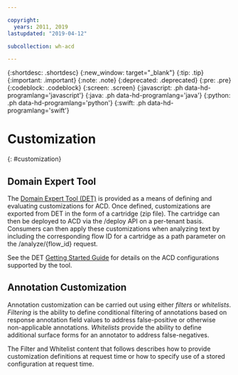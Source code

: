 ```yaml
---

copyright:
  years: 2011, 2019
lastupdated: "2019-04-12"

subcollection: wh-acd

---
```


{:shortdesc: .shortdesc}
{:new_window: target="_blank"}
{:tip: .tip}
{:important: .important}
{:note: .note}
{:deprecated: .deprecated}
{:pre: .pre}
{:codeblock: .codeblock}
{:screen: .screen}
{:javascript: .ph data-hd-programlang='javascript'}
{:java: .ph data-hd-programlang='java'}
{:python: .ph data-hd-programlang='python'}
{:swift: .ph data-hd-programlang='swift'}

# Customization
{: #customization}

## Domain Expert Tool

The <a href="https://watsonpow01.rch.stglabs.ibm.com/services/cartridge_det/cartridge-main.html" target="_blank">Domain Expert Tool (DET)</a> is provided as a means of defining and evaluating customizations for ACD. Once defined, customizations are exported from DET in the form of a cartridge (zip file). The cartridge can then be deployed to ACD via the /deploy API on a per-tenant basis. Consumers can then apply these customizations when analyzing text by including the corresponding flow ID for a cartridge as a path parameter on the /analyze/{flow_id} request.

See the DET <a href="http://watsonpow01.rch.stglabs.ibm.com/services/cartridge_det/help/DET_GettingStartedGuide.pdf">Getting Started Guide</a> for details on the ACD configurations supported by the tool.


## Annotation Customization

Annotation customization can be carried out using either _filters_ or _whitelists_. _Filtering_ is the ability to define conditional filtering of annotations based on response annotation field values to address false-positive or otherwise non-applicable annotations. _Whitelists_ provide the ability to define additional surface forms for an annotator to address false-negatives.

The Filter and Whitelist content that follows describes how to provide customization definitions at request time or how to specify use of a stored configuration at request time.

